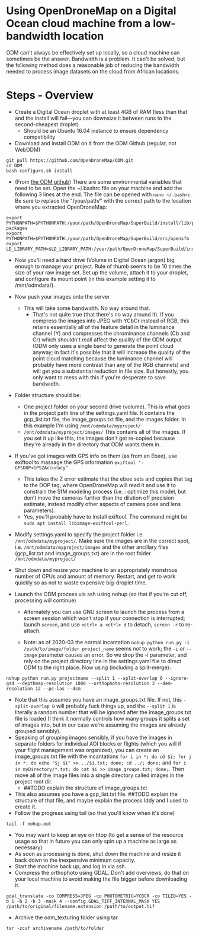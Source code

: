 # Using OpenDroneMap on a Digital Ocean cloud machine from a low-bandwidth location

ODM can't always be effectively set up locally, so a cloud machine can sometimes be the answer. Bandwidth is a problem. It can't be solved, but the following method does a reasonable job of reducing the bandwidth needed to process image datasets on the cloud from African locations.

# Steps - Overview
- Create a Digital Ocean droplet with at least 4GB of RAM (less than that and the install will fail&mdash;you can downsize it between runs to the second-cheapest droplet)
  - Should be an Ubuntu 16.04 instance to ensure dependency compatibility
- Download and install ODM on it from the ODM Github (regular, not WebODM)

```
git pull https://github.com/OpenDroneMap/ODM.git
cd ODM
bash configure.sh install
```

- (From [the ODM github](https://github.com/OpenDroneMap/ODM)) There are some environmental variables that need to be set. Open the ~/.bashrc file on your machine and add the following 3 lines at the end. The file can be opened with ```nano ~/.bashrc```. Be sure to replace the "/your/path/" with the correct path to the location where you extracted OpenDroneMap:

```
export PYTHONPATH=$PYTHONPATH:/your/path/OpenDroneMap/SuperBuild/install/lib/python2.7/dist-packages
export PYTHONPATH=$PYTHONPATH:/your/path/OpenDroneMap/SuperBuild/src/opensfm
export LD_LIBRARY_PATH=$LD_LIBRARY_PATH:/your/path/OpenDroneMap/SuperBuild/install/lib
```

- Now you'll need a hard drive (Volume in Digital Ocean jargon) big enough to manage your project. Rule of thumb seems to be 10 times the size of your raw image set. Set up the volume, attach it to your droplet, and configure its mount point (in this example setting it to /mnt/odmdata/).  
- Now push your images onto the server
  - This will take some bandwidth. No way around that.
    - That's not quite true (that there's no way around it). If you compress the images into  JPEG with YCbCr instead of RGB, this retains essentially all of the feature detail in the luminance channel (Y) and compresses the chrominance channels (Cb and Cr) which shouldn't reall affect the quality of the ODM output (ODM only uses a single band to generate the point cloud anyway; in fact it's possible that it will increase the quality of the point cloud matching because the luminance channel will probably have more contrast than any of the RGB channels) and will get you a substantial reduction in file size. But honestly, you only want to mess with this if you're desperate to save bandwidth.

- Folder structure should be:
  - One project folder on your second drive (volume). This is what goes in the project path line of the settings.yaml file. It contains the gcp_list.txt file, the image_groups.txt file, and the images folder. In this example I'm using ```/mnt/odmdata/myproject/```
  - ```/mnt/odmdata/myproject/images/``` This contains all of the images. If you set it up like this, the images don't get re-copied because they're already in the directory that ODM wants them in. 
- If you've got images with GPS info on them (as from an Ebee), use exiftool to massage the GPS information ```exiftool "-GPSDOP<GPSZAccuracy" .```
  - This takes the Z error estimate that the ebee sets and copies that tag to the DOP tag, where OpenDroneMap will read it and use it to constrain the SfM modeling process (i.e. : optimize this model, but don’t move the cameras further than the dilution off precision estimate, instead modify other aspects of camera pose and lens parameters).
  - Yes, you'll probably have to install exiftool. The command might be ```sudo apt install libimage-exiftool-perl```.

- Modify settings.yaml to specify the project folder i.e. ```/mnt/odmdata/myproject/```. Make sure the images are in the correct spot, i.e. ```/mnt/odmdata/myproject/images``` and the other ancillary files (gcp_list.txt and image_groups.txt) are in the root folder ```/mnt/odmdata/myproject/```

- Shut down and resize your machine to an appropriately monstrous number of CPUs and amount of memory. Restart, and get to work quickly so as not to waste expensive big-droplet time.
- Launch the ODM process via ssh using nohup (so that if you're cut off, processing will continue)
  - Alternately you can use GNU screen to launch the process from a screen session which won't stop if your connection is interrupted; launch ```screen```, and use ```<ctrl> a <ctrl> d``` to detach, ```screen -r``` to re-attach.

  - Note: as of 2020-03 the normal incantation ```nohup python run.py -i /path/to/image/folder project_name``` seems _not_ to work; the ```-i``` or ```--image``` parameter causes an error. So we drop the -i parameter, and rely on the project directory line in the settings.yaml file to direct ODM to the right place. Now using (including a split-merge):

```
nohup python run.py projectname --split 1 --split-overlap 0 --ignore-gsd --depthmap-resolution 1000 --orthophoto-resolution 3 --dem-resolution 12 --pc-las --dsm
```

  - Note that this assumes you have an image_groups.txt file. If not, this ```-split-overlap 0``` will probably fuck things up, and the ```--split 1``` is literally a random number that will be ignored after the image_groups.txt file is loaded (I think it normally controls how many groups it splits a set of images into, but in our case we're assuming the images are already grouped sensibly).
  - Speaking of grouping images sensibly, if you have the images in separate folders for individual AOI blocks or flights (which you will if your flight management was organized), you can create an image_groups.txt file with the incantations ```for i in *; do cd $i; for j in *; do echo "$j $i" >> ../$i.txt; done; cd ../; done;``` and ```for i in myDirectory/*.txt; do cat $i >> image_groups.txt; done;```. Then move all of the image files into a single directory called images in the project root dir.
    - ##TODO explain the structure of image_groups.txt
  - This also assumes you have a gcp_list.txt file. ##TODO explain the structure of that file, and maybe explain the process Iddy and I used to create it.
- Follow the progress using tail (so that you'll know when it's done)

```
tail -f nohup.out
```

- You may want to keep an eye on htop (to get a sense of the resource usage so that in future you can only spin up a machine as large as necessary)
- As soon as processing is done, shut down the machine and resize it back down to the inexpensive minimum capacity.
- Start the machine back up, and log in via ssh.
- Compress the orthophoto using GDAL. Don't add overviews, do that on your local machine to avoid making the file bigger before downloading it.
```
gdal_translate -co COMPRESS=JPEG -co PHOTOMETRIC=YCBCR -co TILED=YES -b 1 -b 2 -b 3 -mask 4 --config GDAL_TIFF_INTERNAL_MASK YES /path/to/original/filename.extension /path/to/output.tif
```

- Archive the odm_texturing folder using tar
```
tar -zcvf archivename /path/to/folder
```
